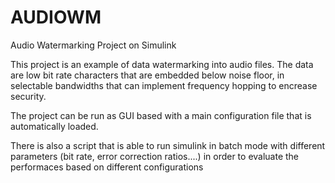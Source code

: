 # AUDIOWM
Audio Watermarking Project on Simulink

This project is an example of data watermarking into audio files.
The data are low bit rate characters that are embedded below noise floor, in selectable bandwidths that can implement
frequency hopping to encrease security.

The project can be run as GUI based with a main configuration file that is automatically loaded.

There is also a script that is able to run simulink in batch mode with different parameters (bit rate, error correction ratios....) in order 
to evaluate the performaces based on different configurations
